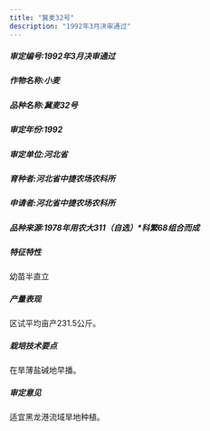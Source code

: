 ```yaml
---
title: "冀麦32号"
description: "1992年3月决审通过"
---
```

##### 审定编号:1992年3月决审通过

##### 作物名称:小麦

##### 品种名称:冀麦32号

##### 审定年份:1992

##### 审定单位:河北省

##### 育种者:河北省中捷农场农科所

##### 申请者:河北省中捷农场农科所

##### 品种来源:1978年用农大311（自选）*科繁68组合而成

##### 特征特性
幼苗半直立

##### 产量表现
区试平均亩产231.5公斤。

##### 栽培技术要点
在旱薄盐碱地早播。

##### 审定意见
适宜黑龙港流域旱地种植。

